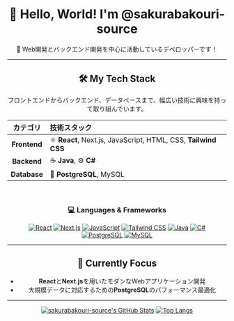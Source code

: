<div align="center">
  
# 🌸 Hello, World! I'm @sakurabakouri-source 
  
👋 Web開発とバックエンド開発を中心に活動しているデベロッパーです！
  
---
  
## 🛠️ My Tech Stack

フロントエンドからバックエンド、データベースまで、幅広い技術に興味を持って取り組んでいます。
  
| カテゴリ | 技術スタック |
| :---: | :--- |
| **Frontend** | ⚛️ **React**, Next.js, JavaScript, HTML, CSS, **Tailwind CSS** |
| **Backend** | ☕ **Java**, ⚙️ **C#** |
| **Database** | 🐘 **PostgreSQL**, MySQL |
  
<br>
  
### 💻 Languages & Frameworks
  
[![React](https://img.shields.io/badge/React-61DAFB?style=for-the-badge&logo=react&logoColor=white)](https://reactjs.org/)
[![Next.js](https://img.shields.io/badge/Next.js-000000?style=for-the-badge&logo=next.js&logoColor=white)](https://nextjs.org/)
[![JavaScript](https://img.shields.io/badge/JavaScript-F7DF1E?style=for-the-badge&logo=javascript&logoColor=black)](https://developer.mozilla.org/ja/docs/Web/JavaScript)
[![Tailwind CSS](https://img.shields.io/badge/Tailwind_CSS-06B6D4?style=for-the-badge&logo=tailwind-css&logoColor=white)](https://tailwindcss.com/)
[![Java](https://img.shields.io/badge/Java-007396?style=for-the-badge&logo=java&logoColor=white)](https://www.java.com/)
[![C#](https://img.shields.io/badge/C%23-239120?style=for-the-badge&logo=c-sharp&logoColor=white)](https://docs.microsoft.com/ja-jp/dotnet/csharp/)
[![PostgreSQL](https://img.shields.io/badge/PostgreSQL-316192?style=for-the-badge&logo=postgresql&logoColor=white)](https://www.postgresql.org/)
[![MySQL](https://img.shields.io/badge/MySQL-4479A1?style=for-the-badge&logo=mysql&logoColor=white)](https://www.mysql.com/)

---

## 🌱 Currently Focus
  
-   **React**と**Next.js**を用いたモダンなWebアプリケーション開発
-   大規模データに対応するための**PostgreSQL**のパフォーマンス最適化
  
---
  
[![sakurabakouri-source's GitHub Stats](https://github-readme-stats.vercel.app/api?username=sakurabakouri-source&show_icons=true&theme=dark)](https://github.com/anuraghazra/github-readme-stats)
[![Top Langs](https://github-readme-stats.vercel.app/api/top-langs/?username=sakurabakouri-source&layout=compact&theme=dark)](https://github.com/anuraghazra/github-readme-stats)
  
</div>
